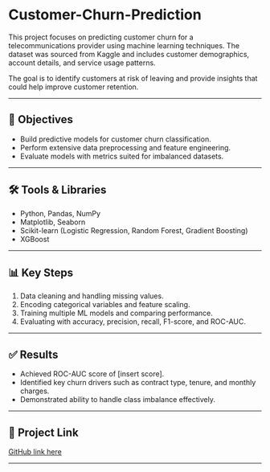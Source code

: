 # Customer-Churn-Prediction
This project focuses on predicting customer churn for a telecommunications provider using machine learning techniques. The dataset was sourced from Kaggle and includes customer demographics, account details, and service usage patterns.

The goal is to identify customers at risk of leaving and provide insights that could help improve customer retention.

---
## 🎯 Objectives
- Build predictive models for customer churn classification.
- Perform extensive data preprocessing and feature engineering.
- Evaluate models with metrics suited for imbalanced datasets.

---
## 🛠️ Tools & Libraries
- Python, Pandas, NumPy
- Matplotlib, Seaborn
- Scikit-learn (Logistic Regression, Random Forest, Gradient Boosting)
- XGBoost

---

## 📊 Key Steps
1. Data cleaning and handling missing values.
2. Encoding categorical variables and feature scaling.
3. Training multiple ML models and comparing performance.
4. Evaluating with accuracy, precision, recall, F1-score, and ROC-AUC.

---

## ✅ Results
- Achieved ROC-AUC score of [insert score].
- Identified key churn drivers such as contract type, tenure, and monthly charges.
- Demonstrated ability to handle class imbalance effectively.

---

## 🔗 Project Link
[GitHub link here](https://github.com/Llinvile/Customer-Churn-Prediction/blob/main/Customer%20Churn%20Prediction%202020.ipynb)

---
